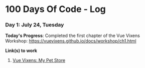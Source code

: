 # 100 Days Of Code - Log


### Day 1: July 24, Tuesday

**Today's Progress**: Completed the first chapter of the Vue Vixens Workshop: https://vuevixens.github.io/docs/workshop/ch1.html 

**Link(s) to work**
1. [Vue Vixens: My Pet Store](https://l7pxxyqxjm.codesandbox.io/)
